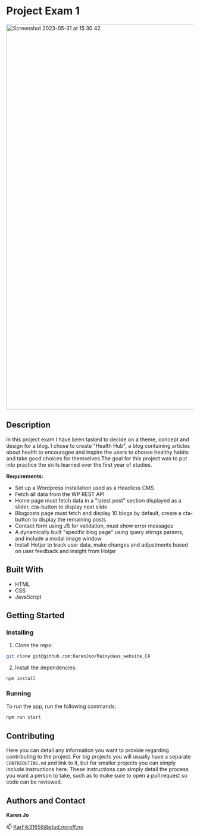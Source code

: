 # Project Exam 1

<img width="1035" alt="Screenshot 2023-05-31 at 15 30 42" src="https://github.com/KarenJoo/Rainydays_website_CA/assets/114563762/801b26e5-3140-4591-87b7-6e6968a27484">

## Description
In this project exam I have been tasked to decide on a theme, concept and design for a blog. I chose to create "Health Hub", a blog containing articles about health to encouragee and inspire the users to choose healthy habits and take good choices for themselves.The goal for this project was to put into practice the skills learned over the first year of studies.

**Requirements:**
- Set up a Wordpress installation used as a Headless CMS
- Fetch all data from the WP REST API
- Home page must fetch data in a "latest post" section displayed as a slider, cta-button to display next slide
- Blogposts page must fetch and display 10 blogs by default, create a cta-button to display the remaining posts
- Contact form using JS for validation, must show error messages
- A dynamically built "specific blog page" using query stirngs params, and include a modal image window 
- Install Hotjar to track user data, make changes and adjustments based on user feedback and insight from Hotjar 

## Built With

- HTML
- CSS
- JavaScript

## Getting Started

### Installing

1. Clone the repo:

```bash
git clone git@github.com:KarenJoo/Rainydaus_website_CA
```

2. Install the dependencies:

```
npm install
```

### Running

To run the app, run the following commands:

```bash
npm run start
```

## Contributing

Here you can detail any information you want to provide regarding contributing to the project. For big projects you will usually have a separate `CONTRIBUTING.md` and link to it, but for smaller projects you can simply include instructions here. These instructions can simply detail the process you want a person to take, such as to make sure to open a pull request so code can be reviewed.

## Authors and Contact

**Karen Jo**

📫 KarFik31658@stud.noroff.no

